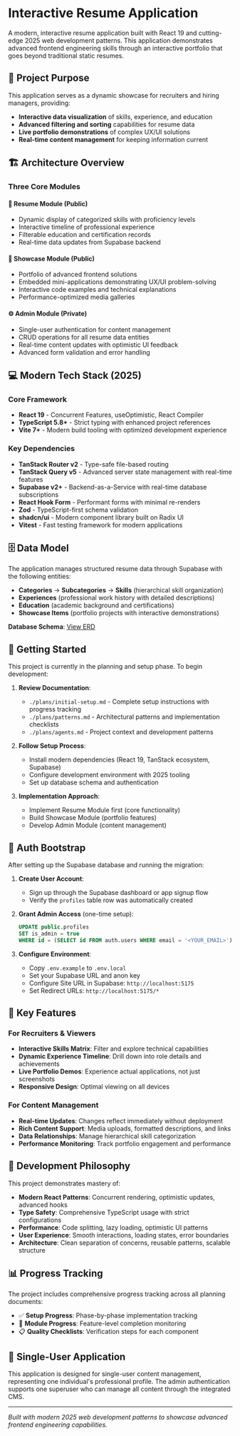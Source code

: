 # Interactive Resume Application

A modern, interactive resume application built with React 19 and cutting-edge 2025 web development patterns. This application demonstrates advanced frontend engineering skills through an interactive portfolio that goes beyond traditional static resumes.

## 🎯 Project Purpose

This application serves as a dynamic showcase for recruiters and hiring managers, providing:
- **Interactive data visualization** of skills, experience, and education
- **Advanced filtering and sorting** capabilities for resume data
- **Live portfolio demonstrations** of complex UX/UI solutions
- **Real-time content management** for keeping information current

## 🏗️ Architecture Overview

### Three Core Modules

#### 📄 Resume Module (Public)
- Dynamic display of categorized skills with proficiency levels
- Interactive timeline of professional experience
- Filterable education and certification records
- Real-time data updates from Supabase backend

#### 🚀 Showcase Module (Public) 
- Portfolio of advanced frontend solutions
- Embedded mini-applications demonstrating UX/UI problem-solving
- Interactive code examples and technical explanations
- Performance-optimized media galleries

#### ⚙️ Admin Module (Private)
- Single-user authentication for content management
- CRUD operations for all resume data entities
- Real-time content updates with optimistic UI feedback
- Advanced form validation and error handling

## 💻 Modern Tech Stack (2025)

### Core Framework
- **React 19** - Concurrent Features, useOptimistic, React Compiler
- **TypeScript 5.8+** - Strict typing with enhanced project references
- **Vite 7+** - Modern build tooling with optimized development experience

### Key Dependencies
- **TanStack Router v2** - Type-safe file-based routing
- **TanStack Query v5** - Advanced server state management with real-time features
- **Supabase v2+** - Backend-as-a-Service with real-time database subscriptions
- **React Hook Form** - Performant forms with minimal re-renders
- **Zod** - TypeScript-first schema validation
- **shadcn/ui** - Modern component library built on Radix UI
- **Vitest** - Fast testing framework for modern applications

## 🗄️ Data Model

The application manages structured resume data through Supabase with the following entities:
- **Categories** → **Subcategories** → **Skills** (hierarchical skill organization)
- **Experiences** (professional work history with detailed descriptions)
- **Education** (academic background and certifications)
- **Showcase Items** (portfolio projects with interactive demonstrations)

**Database Schema**: [View ERD](https://dbdiagram.io/d/Interactive-Resume-ERD-68be268261a46d388edeaaa9)

## 🚀 Getting Started

This project is currently in the planning and setup phase. To begin development:

1. **Review Documentation**:
   - `./plans/initial-setup.md` - Complete setup instructions with progress tracking
   - `./plans/patterns.md` - Architectural patterns and implementation checklists
   - `./plans/agents.md` - Project context and development patterns

2. **Follow Setup Process**:
   - Install modern dependencies (React 19, TanStack ecosystem, Supabase)
   - Configure development environment with 2025 tooling
   - Set up database schema and authentication

3. **Implementation Approach**:
   - Implement Resume Module first (core functionality)
   - Build Showcase Module (portfolio features)
   - Develop Admin Module (content management)

## 🔐 Auth Bootstrap

After setting up the Supabase database and running the migration:

1. **Create User Account**:
   - Sign up through the Supabase dashboard or app signup flow
   - Verify the `profiles` table row was automatically created

2. **Grant Admin Access** (one-time setup):
   ```sql
   UPDATE public.profiles
   SET is_admin = true
   WHERE id = (SELECT id FROM auth.users WHERE email = '<YOUR_EMAIL>');
   ```

3. **Configure Environment**:
   - Copy `.env.example` to `.env.local`
   - Set your Supabase URL and anon key
   - Configure Site URL in Supabase: `http://localhost:5175`
   - Set Redirect URLs: `http://localhost:5175/*`

## 🎨 Key Features

### For Recruiters & Viewers
- **Interactive Skills Matrix**: Filter and explore technical capabilities
- **Dynamic Experience Timeline**: Drill down into role details and achievements
- **Live Portfolio Demos**: Experience actual applications, not just screenshots
- **Responsive Design**: Optimal viewing on all devices

### For Content Management
- **Real-time Updates**: Changes reflect immediately without deployment
- **Rich Content Support**: Media uploads, formatted descriptions, and links
- **Data Relationships**: Manage hierarchical skill categorization
- **Performance Monitoring**: Track portfolio engagement and performance

## 🔧 Development Philosophy

This project demonstrates mastery of:
- **Modern React Patterns**: Concurrent rendering, optimistic updates, advanced hooks
- **Type Safety**: Comprehensive TypeScript usage with strict configurations
- **Performance**: Code splitting, lazy loading, optimistic UI patterns
- **User Experience**: Smooth interactions, loading states, error boundaries
- **Architecture**: Clean separation of concerns, reusable patterns, scalable structure

## 📊 Progress Tracking

The project includes comprehensive progress tracking across all planning documents:
- ✅ **Setup Progress**: Phase-by-phase implementation tracking
- 🎯 **Module Progress**: Feature-level completion monitoring  
- 📋 **Quality Checklists**: Verification steps for each component

## 🤝 Single-User Application

This application is designed for single-user content management, representing one individual's professional profile. The admin authentication supports one superuser who can manage all content through the integrated CMS.

---

*Built with modern 2025 web development patterns to showcase advanced frontend engineering capabilities.*